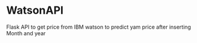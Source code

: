 # WatsonAPI
Flask API to get price from IBM watson to predict yam price after inserting Month and year
